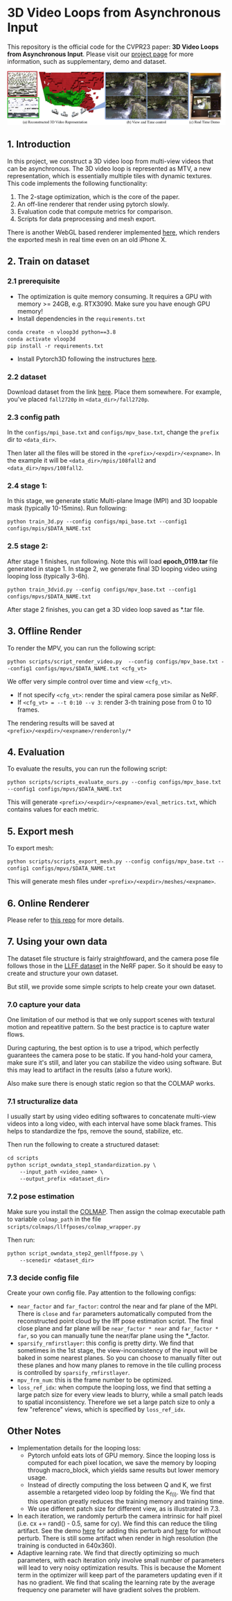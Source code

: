 # 3D Video Loops from Asynchronous Input
This repository is the official code for the CVPR23 paper: **3D Video Loops from Asynchronous Input**. Please visit our [project page](https://limacv.github.io/VideoLoop3D_web/) for more information, such as supplementary, demo and dataset.

![Teaser](teaser.jpg)

## 1. Introduction
In this project, we construct a 3D video loop from multi-view videos that can be asynchronous. The 3D video loop is represented as MTV, a new representation, which is essentially multiple tiles with dynamic textures. This code implements the following functionality: 

1. The 2-stage optimization, which is the core of the paper.
2. An off-line renderer that render using pytorch slowly.
3. Evaluation code that compute metrics for comparison.
4. Scripts for data preprocessing and mesh export.

There is another WebGL based renderer implemented [here](https://github.com/limacv/VideoLoopUI), which renders the exported mesh in real time even on an old iPhone X.

## 2. Train on dataset

### 2.1 prerequisite

- The optimization is quite memory consuming. It requires a GPU with memory >= 24GB, e.g. RTX3090. Make sure you have enough GPU memory!
- Install dependencies in the ```requirements.txt```
```
conda create -n vloop3d python==3.8
conda activate vloop3d
pip install -r requirements.txt
```
- Install Pytorch3D following the instructures [here](https://github.com/facebookresearch/pytorch3d/blob/main/INSTALL.md).

### 2.2 dataset
Download dataset from the link [here](https://hkustconnect-my.sharepoint.com/:f:/g/personal/lmaag_connect_ust_hk/EiZnIyUYmJdLpQ5hiLtkz8IBfAyeoUiXHt5H0-pFgzV9cg?e=OBNIas). Place them somewhere. For example, you've placed ```fall2720p``` in ```<data_dir>/fall2720p```.

### 2.3 config path
In the ```configs/mpi_base.txt``` and ```configs/mpv_base.txt```, change the ```prefix``` dir to ```<data_dir>```. 

Then later all the files will be stored in the ```<prefix>/<expdir>/<expname>```. In the example it will be ```<data_dir>/mpis/108fall2``` and ```<data_dir>/mpvs/108fall2```.

### 2.4 stage 1:
In this stage, we generate static Multi-plane Image (MPI) and 3D loopable mask (typically 10-15mins).
Run following:
```
python train_3d.py --config configs/mpi_base.txt --config1 configs/mpis/$DATA_NAME.txt
```

### 2.5 stage 2:
After stage 1 finishes, run following. Note this will load **epoch_0119.tar** file generated in stage 1. In stage 2, we generate final 3D looping video using looping loss (typically 3-6h).
```
python train_3dvid.py --config configs/mpv_base.txt --config1 configs/mpvs/$DATA_NAME.txt
```

After stage 2 finishes, you can get a 3D video loop saved as *.tar file.

## 3. Offline Render
To render the MPV, you can run the following script:
```
python scripts/script_render_video.py  --config configs/mpv_base.txt --config1 configs/mpvs/$DATA_NAME.txt <cfg_vt>
```
We offer very simple control over time and view ```<cfg_vt>```.
- If not specify ```<cfg_vt>```: render the spiral camera pose similar as NeRF.
- If ```<cfg_vt> = --t 0:10 --v 3```: render 3-th training pose from 0 to 10 frames. 

The rendering results will be saved at ```<prefix>/<expdir>/<expname>/renderonly/*```

## 4. Evaluation
To evaluate the results, you can run the following script:
```
python scripts/scripts_evaluate_ours.py --config configs/mpv_base.txt --config1 configs/mpvs/$DATA_NAME.txt
```
This will generate ```<prefix>/<expdir>/<expname>/eval_metrics.txt```, which contains values for each metric. 

## 5. Export mesh

To export mesh:
```
python scripts/scripts_export_mesh.py --config configs/mpv_base.txt --config1 configs/mpvs/$DATA_NAME.txt
```
This will generate mesh files under ```<prefix>/<expdir>/meshes/<expname>```. 

## 6. Online Renderer

Please refer to [this repo](https://github.com/limacv/VideoLoopUI) for more details.

## 7. Using your own data

The dataset file structure is fairly straightfoward, and the camera pose file 
follows those in the [LLFF dataset](https://github.com/Fyusion/LLFF) in the NeRF paper.
So it should be easy to create and structure your own dataset. 

But still, we provide some simple scripts to help create your own dataset.

### 7.0 capture your data

One limitation of our method is that 
we only support scenes with textural motion and repeatitive pattern.
So the best practice is to capture water flows. 

During capturing, the best option is to use a tripod, 
which perfectly guarantees the camera pose to be static. 
If you hand-hold your camera, make sure it's still, and later
you can stabilize the video using software. 
But this may lead to artifact in the results (also a future work).

Also make sure there is enough static region so that the COLMAP works.

### 7.1 structuralize data

I usually start by using video editing softwares to 
concatenate multi-view videos into a long video, 
with each interval have some black frames. 
This helps to standardize the fps, remove the sound, stabilize, etc.

Then run the following to create a structured dataset: 
```
cd scripts
python script_owndata_step1_standardization.py \
    --input_path <video_name> \
    --output_prefix <dataset_dir>
```

### 7.2 pose estimation

Make sure you install the [COLMAP](https://colmap.github.io/). 
Then assign the colmap executable path to variable ```colmap_path``` 
in the file ```scripts/colmaps/llffposes/colmap_wrapper.py```

Then run:
```
python script_owndata_step2_genllffpose.py \
    --scenedir <dataset_dir>
```

### 7.3 decide config file

Create your own config file. Pay attention to the following configs:
- ```near_factor``` and ```far_factor```: control the near and far plane of the MPI. There is ```close``` and ```far``` parameters automatically computed from the reconstructed point cloud by the llff pose estimation script. The final close plane and far plane will be ```near_factor * near``` and ```far_factor * far```, so you can manually tune the near/far plane using the *_factor.
- ```sparsify_rmfirstlayer```: this config is pretty dirty. We find that sometimes in the 1st stage, the view-inconsistency of the input will be baked in some nearest planes. So you can choose to manually filter out these planes and how many planes to remove in the tile culling process is controlled by ```sparsify_rmfirstlayer```.
- ```mpv_frm_num```: this is the frame number to be optimized.
- ```loss_ref_idx```: when compute the looping loss, we find that setting a large patch size for every view leads to blurry, while a small patch leads to spatial inconsistency. Therefore we set a large patch size to only a few "reference" views, which is specified by ```loss_ref_idx```.

## Other Notes

- Implementation details for the looping loss:
    - Pytorch unfold eats lots of GPU memory. Since the looping loss is computed for each pixel location, we save the memory by looping through macro_block, which yields same results but lower memory usage.
    - Instead of directly computing the loss between Q and K, we first assemble a retargeted video loop by folding the K<sub>f(i)</sub>. We find that this operation greatly reduces the training memory and training time.
    - We use different patch size for different view, as is illustrated in 7.3.
- In each iteration, we randomly perturb the camera intrinsic for half pixel (i.e. cx += rand() - 0.5, same for cy). We find this can reduce the tiling artifact. See the demo [here](https://limacv.github.io/VideoLoopUI/?dataurl=assets/ustfall1_tiling) for adding this perturb and [here](https://limacv.github.io/VideoLoopUI/?dataurl=assets/ustfall1) for without perturb. There is still some artifact when render in high resolution (the training is conducted in 640x360).
- Adaptive learning rate. We find that directly optimizing so much parameters, with each iteration only involve small number of parameters will lead to very noisy optimization results. This is because the Moment term in the optimizer will keep part of the parameters updating even if it has no gradient. We find that scaling the learning rate by the average frequency one parameter will have gradient solves the problem.